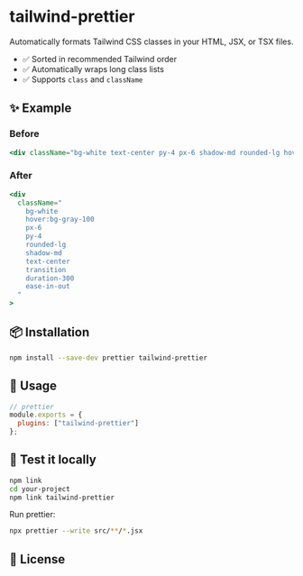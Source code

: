 # tailwind-prettier

Automatically formats Tailwind CSS classes in your HTML, JSX, or TSX files.
- ✅ Sorted in recommended Tailwind order
- ✅ Automatically wraps long class lists
- ✅ Supports `class` and `className`

## ✨ Example

### Before
```jsx
<div className="bg-white text-center py-4 px-6 shadow-md rounded-lg hover:bg-gray-100 transition duration-300 ease-in-out">
```

### After
```jsx
<div
  className="
    bg-white
    hover:bg-gray-100
    px-6
    py-4
    rounded-lg
    shadow-md
    text-center
    transition
    duration-300
    ease-in-out
  "
>
```

## 📦 Installation

```bash
npm install --save-dev prettier tailwind-prettier
```

## 🔧 Usage

```js
// prettier
module.exports = {
  plugins: ["tailwind-prettier"]
};
```

## 🧪 Test it locally

```bash
npm link
cd your-project
npm link tailwind-prettier
```

Run prettier:
```bash
npx prettier --write src/**/*.jsx
```

## 📜 License

